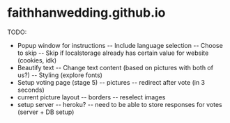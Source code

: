 # faithhanwedding.github.io

TODO:
- Popup window for instructions
-- Include language selection
-- Choose to skip
-- Skip if localstorage already has certain value for website (cookies, idk)
- Beautify text
-- Change text content (based on pictures with both of us?)
-- Styling (explore fonts)
- Setup voting page (stage 5)
-- pictures
-- redirect after vote (in 3 seconds)
- current picture layout
-- borders
-- reselect images
- setup server
-- heroku?
-- need to be able to store responses for votes (server + DB setup)